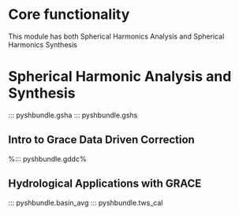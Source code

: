 # Core functionality

This module has both Spherical Harmonics Analysis and Spherical Harmonics Synthesis

# Spherical Harmonic Analysis and Synthesis
::: pyshbundle.gsha
::: pyshbundle.gshs

## Intro to Grace Data Driven Correction
%::: pyshbundle.gddc%

## Hydrological Applications with GRACE
::: pyshbundle.basin_avg
::: pyshbundle.tws_cal